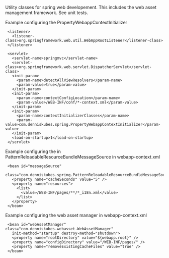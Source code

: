 Utility classes for spring web developement.  This includes the web asset 
management framework.  See unit tests.

Example configuring the PropertyWebappContextInitializer

 ```
  <listener>
    <listener-class>org.springframework.web.util.WebAppRootListener</listener-class>
  </listener>

  <servlet>
    <servlet-name>springmvc</servlet-name>
    <servlet-class>org.springframework.web.servlet.DispatcherServlet</servlet-class>
    <init-param>
      <param-name>detectAllViewResolvers</param-name>
      <param-value>true</param-value>
    </init-param>
    <init-param>
      <param-name>contextConfigLocation</param-name>
      <param-value>/WEB-INF/conf/*-context.xml</param-value>
    </init-param>
    <init-param>
      <param-name>contextInitializerClasses</param-name>
      <param-value>com.denniskubes.spring.PropertyWebappContextInitializer</param-value>
    </init-param>    
    <load-on-startup>1</load-on-startup> 
  </servlet>
```

Example configuring the in PatternReloadableResourceBundleMessageSource in webapp-context.xml

 ```
  <bean id="messageSource"
    class="com.denniskubes.spring.PatternReloadableResourceBundleMessageSource">
    <property name="cacheSeconds" value="5" />
    <property name="resources">
      <list>
        <value>/WEB-INF/pages/**/*_i18n.xml</value>
      </list>
    </property>
  </bean>
```

Example configuring the web asset manager in webapp-context.xml

 ```
  <bean id="webAssetManager" class="com.denniskubes.webasset.WebAssetManager"
    init-method="startup" destroy-method="shutdown">
    <property name="rootDirectory" value="${webapp.root}" />
    <property name="configDirectory" value="/WEB-INF/pages/" />
    <property name="removeExistingCacheFiles" value="true" />
  </bean>
```
